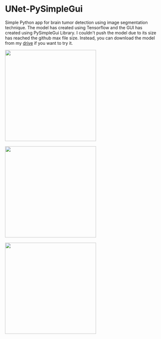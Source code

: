 # UNet-PySimpleGui
Simple Python app for brain tumor detection using image segmentation technique. The model has created using Tensorflow and the GUI has 
created using PySimpleGui Library. I couldn't push the model due to its size has reached the github max file size. Instead, you can
download the model from my [drive](https://drive.google.com/file/d/1ssELmX2hMUiWgvkoijVHoKGIYFJnj-XW/view?usp=sharing) if you want to try it.



<img src="https://github.com/haidhiSkuy/UNet-PySimpleGui/assets/118953030/f2117629-92e4-4d93-be82-85a04d7c5540" width="300" height="300">
<br><br>
<img src="https://github.com/haidhiSkuy/UNet-PySimpleGui/assets/118953030/8dcc629c-37a0-4656-8a9f-c90dab6a9ba0" width="300" height="300">
<br><br>
<img src="https://github.com/haidhiSkuy/UNet-PySimpleGui/assets/118953030/ccc4d194-7667-44ac-bc78-fa02b9c9ae6c" width="300" height="300">

